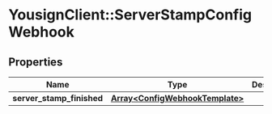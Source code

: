 # YousignClient::ServerStampConfigWebhook

## Properties
Name | Type | Description | Notes
------------ | ------------- | ------------- | -------------
**server_stamp_finished** | [**Array&lt;ConfigWebhookTemplate&gt;**](ConfigWebhookTemplate.md) |  | [optional] 


